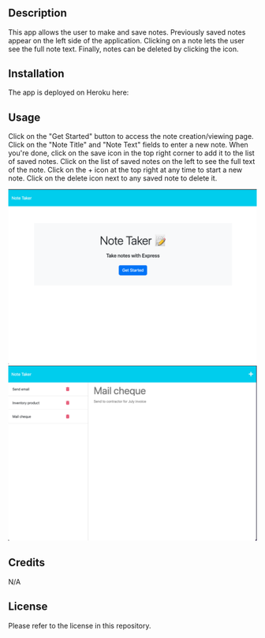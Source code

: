 # <Note-Taker>

## Description

This app allows the user to make and save notes. Previously saved notes appear on the left side of the application. Clicking on a note lets the user see the full note text. Finally, notes can be deleted by clicking the icon.

## Installation

The app is deployed on Heroku here:

## Usage

Click on the "Get Started" button to access the note creation/viewing page.
Click on the "Note Title" and "Note Text" fields to enter a new note. When you're done, click on the save icon in the top right corner to add it to the list of saved notes.
Click on the list of saved notes on the left to see the full text of the note.
Click on the + icon at the top right at any time to start a new note.
Click on the delete icon next to any saved note to delete it.

![Landing page](screenshots/note_taker_screenshot_1.png)
![Notes page](screenshots/note_taker_screenshot_2.png)

## Credits

N/A

## License

Please refer to the license in this repository.


